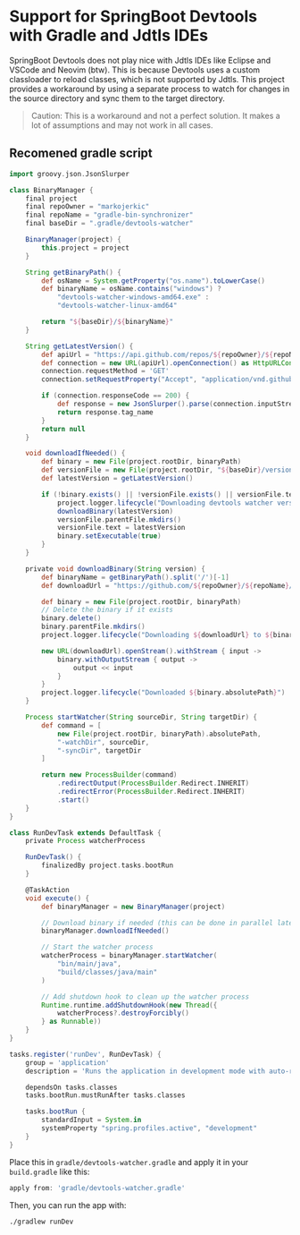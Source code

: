 # Support for SpringBoot Devtools with Gradle and Jdtls IDEs

SpringBoot Devtools does not play nice with Jdtls IDEs like Eclipse and VSCode and Neovim (btw).
This is because Devtools uses a custom classloader to reload classes, which is not supported by Jdtls.
This project provides a workaround by using a separate process to watch for changes in the source directory and sync them to the target directory.

> Caution: This is a workaround and not a perfect solution. It makes a lot of assumptions and may not work in all cases.

## Recomened gradle script

```groovy
import groovy.json.JsonSlurper

class BinaryManager {
    final project
    final repoOwner = "markojerkic"
    final repoName = "gradle-bin-synchronizer"
    final baseDir = ".gradle/devtools-watcher"

    BinaryManager(project) {
        this.project = project
    }

    String getBinaryPath() {
        def osName = System.getProperty("os.name").toLowerCase()
        def binaryName = osName.contains("windows") ?
            "devtools-watcher-windows-amd64.exe" :
            "devtools-watcher-linux-amd64"

        return "${baseDir}/${binaryName}"
    }

    String getLatestVersion() {
        def apiUrl = "https://api.github.com/repos/${repoOwner}/${repoName}/releases/latest"
        def connection = new URL(apiUrl).openConnection() as HttpURLConnection
        connection.requestMethod = 'GET'
        connection.setRequestProperty("Accept", "application/vnd.github.v3+json")

        if (connection.responseCode == 200) {
            def response = new JsonSlurper().parse(connection.inputStream)
            return response.tag_name
        }
        return null
    }

    void downloadIfNeeded() {
        def binary = new File(project.rootDir, binaryPath)
        def versionFile = new File(project.rootDir, "${baseDir}/version")
        def latestVersion = getLatestVersion()

        if (!binary.exists() || !versionFile.exists() || versionFile.text != latestVersion) {
            project.logger.lifecycle("Downloading devtools watcher version ${latestVersion}...")
            downloadBinary(latestVersion)
            versionFile.parentFile.mkdirs()
            versionFile.text = latestVersion
            binary.setExecutable(true)
        }
    }

    private void downloadBinary(String version) {
        def binaryName = getBinaryPath().split('/')[-1]
        def downloadUrl = "https://github.com/${repoOwner}/${repoName}/releases/download/${version}/${binaryName}"

        def binary = new File(project.rootDir, binaryPath)
        // Delete the binary if it exists
        binary.delete()
        binary.parentFile.mkdirs()
        project.logger.lifecycle("Downloading ${downloadUrl} to ${binary.absolutePath}...")

        new URL(downloadUrl).openStream().withStream { input ->
            binary.withOutputStream { output ->
                output << input
            }
        }
        project.logger.lifecycle("Downloaded ${binary.absolutePath}")
    }

    Process startWatcher(String sourceDir, String targetDir) {
        def command = [
            new File(project.rootDir, binaryPath).absolutePath,
            "-watchDir", sourceDir,
            "-syncDir", targetDir
        ]

        return new ProcessBuilder(command)
            .redirectOutput(ProcessBuilder.Redirect.INHERIT)
            .redirectError(ProcessBuilder.Redirect.INHERIT)
            .start()
    }
}

class RunDevTask extends DefaultTask {
    private Process watcherProcess

    RunDevTask() {
        finalizedBy project.tasks.bootRun
    }

    @TaskAction
    void execute() {
        def binaryManager = new BinaryManager(project)

        // Download binary if needed (this can be done in parallel later)
        binaryManager.downloadIfNeeded()

        // Start the watcher process
        watcherProcess = binaryManager.startWatcher(
            "bin/main/java",
            "build/classes/java/main"
        )

        // Add shutdown hook to clean up the watcher process
        Runtime.runtime.addShutdownHook(new Thread({
            watcherProcess?.destroyForcibly()
        } as Runnable))
    }
}

tasks.register('runDev', RunDevTask) {
    group = 'application'
    description = 'Runs the application in development mode with auto-reload'

    dependsOn tasks.classes
    tasks.bootRun.mustRunAfter tasks.classes

    tasks.bootRun {
        standardInput = System.in
        systemProperty "spring.profiles.active", "development"
    }
}
```

Place this in `gradle/devtools-watcher.gradle` and apply it in your `build.gradle` like this:

```groovy
apply from: 'gradle/devtools-watcher.gradle'
```

Then, you can run the app with:
```shell
./gradlew runDev
```
